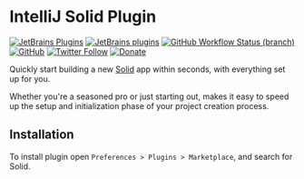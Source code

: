 # IntelliJ Solid Plugin

[![JetBrains Plugins](https://img.shields.io/jetbrains/plugin/v/21414-solid)](https://plugins.jetbrains.com/plugin/21414-solid)
[![JetBrains plugins](https://img.shields.io/jetbrains/plugin/d/21414-solid)](https://plugins.jetbrains.com/plugin/21414-solid/versions)
[![GitHub Workflow Status (branch)](https://img.shields.io/github/actions/workflow/status/KartanHQ/intellij-solidjs/build.yml?branch=master)](https://github.com/KartanHQ/intellij-solidjs/actions/workflows/build.yml)
[![GitHub](https://img.shields.io/github/license/KartanHQ/intellij-solidjs)](https://github.com/KartanHQ/intellij-solidjs/blob/master/LICENSE)
[![Twitter Follow](https://img.shields.io/badge/follow-%40nekofar-1DA1F2?logo=twitter&style=flat)](https://twitter.com/nekofar)
[![Donate](https://img.shields.io/badge/donate-nekofar.crypto-a2b9bc?logo=ko-fi&logoColor=white)](https://ud.me/nekofar.crypto)


<!-- Plugin description -->
Quickly start building a new [Solid](https://solidjs.com) app within seconds, with everything set up for you.

Whether you're a seasoned pro or just starting out, makes it easy to speed up the setup and initialization phase of your project creation process.
<!-- Plugin description end -->

## Installation

To install plugin open `Preferences > Plugins > Marketplace`, and search for Solid.

